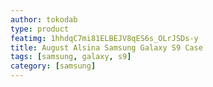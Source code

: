 ```yaml
---
author: tokodab
type: product
featimg: 1hhdqC7mi81ELBEJV8qES6s_OLrJSDs-y
title: August Alsina Samsung Galaxy S9 Case
tags: [samsung, galaxy, s9]
category: [samsung]
---
```

